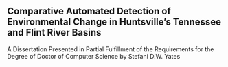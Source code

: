 ## Comparative Automated Detection of Environmental Change in Huntsville’s Tennessee and Flint River Basins
A Dissertation Presented in Partial Fulfillment of the Requirements for the Degree of Doctor of Computer Science by Stefani D.W. Yates
